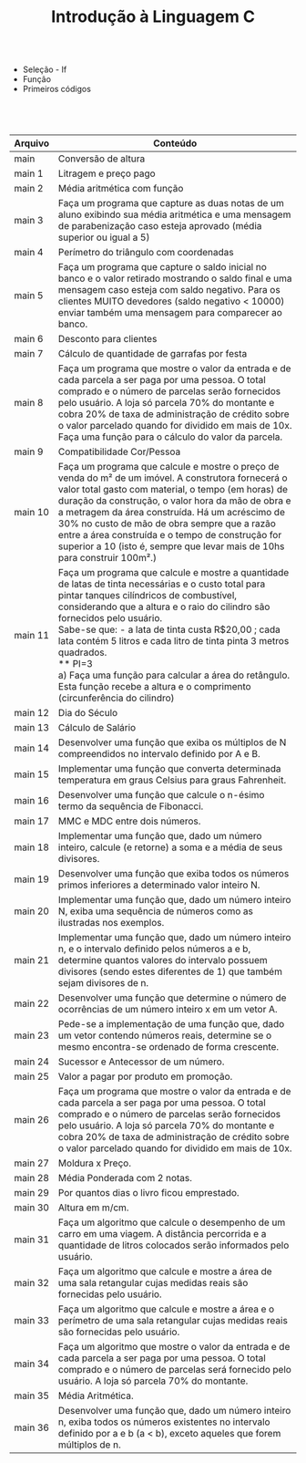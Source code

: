 
<div align="center">
<h1>Introdução à Linguagem C</h1><br><br> </div>

- Seleção - If
- Função
- Primeiros códigos
<h1></h1><br>


Arquivo | Conteúdo
--------|-----------
main | Conversão de altura <br>
main 1 | Litragem e preço pago <br>
main 2 | Média aritmética com função <br>
main 3 | Faça um programa que capture as duas notas de um aluno exibindo sua média aritmética e uma mensagem de parabenização caso esteja aprovado (média superior ou igual a 5) <br>
main 4 | Perímetro do triângulo com coordenadas <br>
main 5 | Faça um programa que capture o saldo inicial no banco e o valor retirado mostrando o saldo final e uma mensagem caso esteja com saldo negativo. Para os clientes MUITO devedores (saldo negativo < 10000) enviar também uma mensagem para comparecer ao banco. <br>
main 6 | Desconto para clientes <br>
main 7 | Cálculo de quantidade de garrafas por festa <br>
main 8 | Faça um programa que mostre o valor da entrada e de cada parcela a ser paga por uma pessoa. O total comprado e o número de parcelas serão fornecidos pelo usuário. A loja só parcela 70% do montante e cobra 20% de taxa de administração de crédito sobre o valor parcelado quando for dividido em mais de 10x. Faça uma função para o cálculo do valor da parcela. <br>
main 9 | Compatibilidade Cor/Pessoa <br>
main 10 | Faça um programa que calcule e mostre o preço de venda do m² de um imóvel. A construtora fornecerá o valor total gasto com material, o tempo (em horas) de duração da construção, o valor hora da mão de obra e a metragem da área construída. Há um acréscimo de 30% no custo de mão de obra sempre que a razão entre a área construída e o tempo de construção for superior a 10 (isto é, sempre que levar mais de 10hs para construir 100m².) <br>
main 11 | Faça um programa que calcule e mostre a quantidade de latas de tinta necessárias e o custo total para pintar tanques cilíndricos de combustível, considerando que a altura e o raio do cilindro são fornecidos pelo usuário.  <br>Sabe-se que: - a lata de tinta custa R$20,00 ; cada lata contém 5 litros e cada litro de tinta pinta 3 metros quadrados. <br>** PI=3 <br>a) Faça uma função para calcular a área do retângulo. Esta função recebe a altura e o comprimento (circunferência do cilindro) <br>
main 12 | Dia do Século <br>
main 13 | Cálculo de Salário <br>
main 14 | Desenvolver uma função que exiba os múltiplos de N compreendidos no intervalo definido por A e B. <br>
main 15 | Implementar uma função que converta determinada temperatura em graus Celsius para graus Fahrenheit. <br>
main 16 | Desenvolver uma função que calcule o n-ésimo termo da sequência de Fibonacci. <br>
main 17 | MMC e MDC entre dois números. <br>
main 18 | Implementar uma função que, dado um número inteiro, calcule (e retorne) a soma e a média de seus divisores. <br>
main 19 | Desenvolver uma função que exiba todos os números primos inferiores a determinado valor inteiro N. <br>
main 20 | Implementar uma função que, dado um número inteiro N, exiba uma sequência de números como as ilustradas nos exemplos. <br>
main 21 | Implementar uma função que, dado um número inteiro n, e o intervalo definido pelos números a e b, determine quantos valores do intervalo possuem divisores (sendo estes diferentes de 1) que também sejam divisores de n. <br>
main 22 | Desenvolver uma função que determine o número de ocorrências de um número inteiro x em um vetor A. <br>
main 23 | Pede-se a implementação de uma função que, dado um vetor contendo números reais, determine se o mesmo encontra-se ordenado de forma crescente. <br>
main 24 | Sucessor e Antecessor de um número. <br>
main 25 | Valor a pagar por produto em promoção. <br>
main 26 | Faça um programa que mostre o valor da entrada e de cada parcela a ser paga por uma pessoa. O total comprado e o número de parcelas serão fornecidos pelo usuário. A loja só parcela 70% do montante e cobra 20% de taxa de administração de crédito sobre o valor parcelado quando for dividido em mais de 10x. <br>
main 27 | Moldura x Preço. <br>
main 28 | Média Ponderada com 2 notas. <br>
main 29 | Por quantos dias o livro ficou emprestado. <br>
main 30 | Altura em m/cm. <br>
main 31 | Faça um algoritmo que calcule o desempenho de um carro em uma viagem. A distância percorrida e a quantidade de litros colocados serão informados pelo usuário. <br>
main 32 | Faça um algoritmo que calcule e mostre a área de uma sala retangular cujas medidas reais são fornecidas pelo usuário. <br>
main 33 | Faça um algoritmo que calcule e mostre a área e o perímetro de uma sala retangular cujas medidas reais são fornecidas pelo usuário.  <br>
main 34 | Faça um algoritmo que mostre o valor da entrada e de cada parcela a ser paga por uma pessoa. O total comprado e o número de parcelas será fornecido pelo usuário. A loja só parcela 70% do montante. <br>
main 35 | Média Aritmética. <br>
main 36 |  Desenvolver uma função que, dado um número inteiro n, exiba todos os números existentes no intervalo definido por a e b (a < b), exceto aqueles que forem múltiplos de n.

